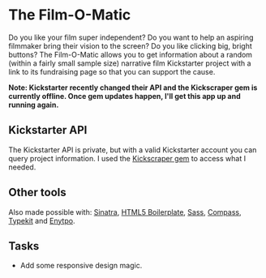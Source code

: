 # The Film-O-Matic

Do you like your film super independent? Do you want to help an aspiring filmmaker bring their vision to the screen? Do you like clicking big, bright buttons? The Film-O-Matic allows you to get information about a random (within a fairly small sample size) narrative film Kickstarter project with a link to its fundraising page so that you can support the cause.

__Note: Kickstarter recently changed their API and the Kickscraper gem is currently offline. Once gem updates happen, I'll get this app up and running again.__

## Kickstarter API

The Kickstarter API is private, but with a valid Kickstarter account you can query project information. I used the [Kickscraper gem](https://github.com/markolson/kickscraper) to access what I needed.

## Other tools

Also made possible with: [Sinatra](http://www.sinatrarb.com/), [HTML5 Boilerplate](http://html5boilerplate.com/), [Sass](http://sass-lang.com/), [Compass](http://compass-style.org/), [Typekit](http://typekit.com/) and [Enytpo](http://entypo.com/).

## Tasks

- Add some responsive design magic.